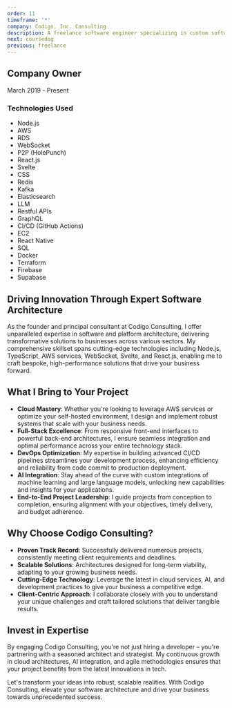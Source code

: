 ```yaml
---
order: 11
timeframe: '*'
company: Codigo, Inc. Consulting
description: A freelance software engineer specializing in custom software solutions, delivering efficient, scalable, and user-friendly systems tailored to client needs.
next: coursedog
previous: freelance
---
```


<!-- markdownlint-disable MD041 -->

## Company Owner

March 2019 - Present

### Technologies Used

- Node.js
- AWS
- RDS
- WebSocket
- P2P (HolePunch)
- React.js
- Svelte
- CSS
- Redis
- Kafka
- Elasticsearch
- LLM
- Restful APIs
- GraphQL
- CI/CD (GitHub Actions)
- EC2
- React Native
- SQL
- Docker
- Terraform
- Firebase
- Supabase

## Driving Innovation Through Expert Software Architecture

As the founder and principal consultant at Codigo Consulting, I offer unparalleled expertise in software and platform architecture, delivering transformative solutions to businesses across various sectors. My comprehensive skillset spans cutting-edge technologies including Node.js, TypeScript, AWS services, WebSocket, Svelte, and React.js, enabling me to craft bespoke, high-performance solutions that drive your business forward.

## What I Bring to Your Project

- **Cloud Mastery**: Whether you're looking to leverage AWS services or optimize your self-hosted environment, I design and implement robust systems that scale with your business needs.
- **Full-Stack Excellence**: From responsive front-end interfaces to powerful back-end architectures, I ensure seamless integration and optimal performance across your entire technology stack.
- **DevOps Optimization**: My expertise in building advanced CI/CD pipelines streamlines your development process, enhancing efficiency and reliability from code commit to production deployment.
- **AI Integration**: Stay ahead of the curve with custom integrations of machine learning and large language models, unlocking new capabilities and insights for your applications.
- **End-to-End Project Leadership**: I guide projects from conception to completion, ensuring alignment with your objectives, timely delivery, and budget adherence.

## Why Choose Codigo Consulting?

- **Proven Track Record**: Successfully delivered numerous projects, consistently meeting client requirements and deadlines.
- **Scalable Solutions**: Architectures designed for long-term viability, adapting to your growing business needs.
- **Cutting-Edge Technology**: Leverage the latest in cloud services, AI, and development practices to give your business a competitive edge.
- **Client-Centric Approach**: I collaborate closely with you to understand your unique challenges and craft tailored solutions that deliver tangible results.

## Invest in Expertise

By engaging Codigo Consulting, you're not just hiring a developer – you're partnering with a seasoned architect and strategist. My continuous growth in cloud architectures, AI integration, and agile methodologies ensures that your project benefits from the latest innovations in tech.

Let's transform your ideas into robust, scalable realities. With Codigo Consulting, elevate your software architecture and drive your business towards unprecedented success.
